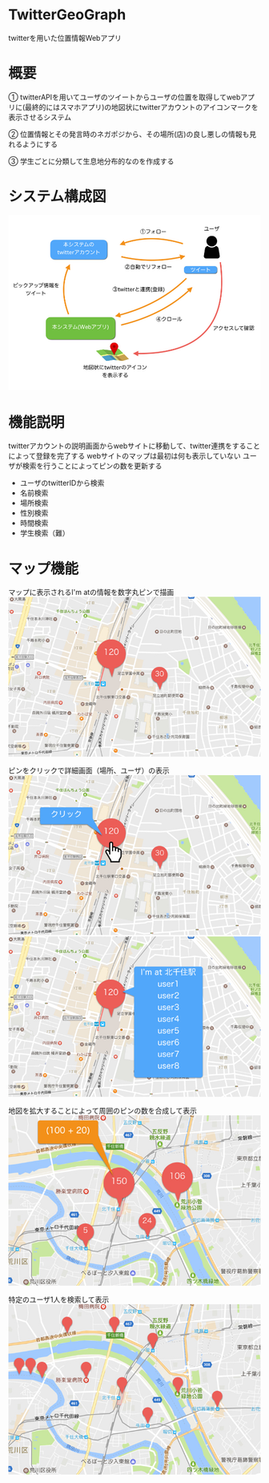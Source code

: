 # TwitterGeoGraph
twitterを用いた位置情報Webアプリ 

# 概要
① 
twitterAPIを用いてユーザのツイートからユーザの位置を取得してwebアプリに(最終的にはスマホアプリ)の地図状にtwitterアカウントのアイコンマークを表示させるシステム 

② 
位置情報とその発言時のネガポジから、その場所(店)の良し悪しの情報も見れるようにする 

③ 
学生ごとに分類して生息地分布的なのを作成する 

# システム構成図
![image01.jpeg](https://raw.githubusercontent.com/MuslePainBrothers/TwitterGeoGraph/develop/screen_shot/image01.jpeg)

# 機能説明
twitterアカウントの説明画面からwebサイトに移動して、twitter連携をすることによって登録を完了する 
webサイトのマップは最初は何も表示していない 
ユーザが検索を行うことによってピンの数を更新する 

 - ユーザのtwitterIDから検索
 - 名前検索
 - 場所検索
 - 性別検索
 - 時間検索
 - 学生検索（難）

# マップ機能
マップに表示されるI'm atの情報を数字丸ピンで描画
![image02.jpeg](https://raw.githubusercontent.com/MuslePainBrothers/TwitterGeoGraph/develop/screen_shot/image02.jpeg)

ピンをクリックで詳細画面（場所、ユーザ）の表示
![image03.jpeg](https://raw.githubusercontent.com/MuslePainBrothers/TwitterGeoGraph/develop/screen_shot/image03.jpeg)
![image04.jpeg](https://raw.githubusercontent.com/MuslePainBrothers/TwitterGeoGraph/develop/screen_shot/image04.jpeg)

地図を拡大することによって周囲のピンの数を合成して表示
![image05.jpeg](https://raw.githubusercontent.com/MuslePainBrothers/TwitterGeoGraph/develop/screen_shot/image05.jpeg)

特定のユーザ1人を検索して表示
![image06.jpeg](https://raw.githubusercontent.com/MuslePainBrothers/TwitterGeoGraph/develop/screen_shot/image06.jpeg)

